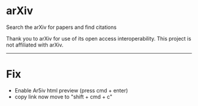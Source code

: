 # arXiv

Search the arXiv for papers and find citations

Thank you to arXiv for use of its open access interoperability.
This project is not affiliated with arXiv.

--- 

# Fix
- Enable Ar5iv html preview (press cmd + enter)
- copy link now move to "shift + cmd + c"